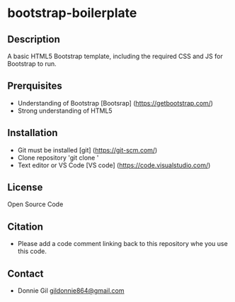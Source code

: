 # bootstrap-boilerplate

## Description
A basic HTML5 Bootstrap template, including the required CSS and JS for Bootstrap to run.

## Prerquisites
- Understanding of Bootstrap [Bootsrap] (https://getbootstrap.com/)
- Strong understanding of HTML5
## Installation
- Git must be installed [git] (https://git-scm.com/)
- Clone repository 'git clone <repo>'
- Text editor or VS Code [VS code] (https://code.visualstudio.com/)
## License
Open Source Code
## Citation
- Please add a code comment linking back to this repository whe you use this code.
## Contact
- Donnie Gil gildonnie864@gmail.com

